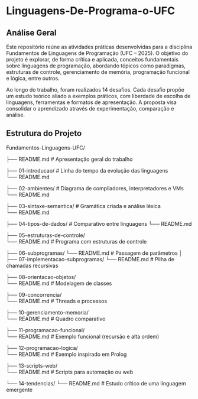# Linguagens-De-Programa-o-UFC

## Análise Geral
Este repositório reúne as atividades práticas desenvolvidas para a disciplina Fundamentos de Linguagens de Programação (UFC – 2025).
O objetivo do projeto é explorar, de forma crítica e aplicada, conceitos fundamentais sobre linguagens de programação, abordando tópicos como paradigmas, estruturas de controle, gerenciamento de memória, programação funcional e lógica, entre outros.

Ao longo do trabalho, foram realizados 14 desafios. Cada desafio propõe um estudo teórico aliado a exemplos práticos, com liberdade de escolha de linguagens, ferramentas e formatos de apresentação.
A proposta visa consolidar o aprendizado através de experimentação, comparação e análise.

## Estrutura do Projeto
Fundamentos-Linguagens-UFC/

├── README.md                     # Apresentação geral do trabalho

├── 01-introducao/                # Linha do tempo da evolução das linguagens   
     └── README.md

├── 02-ambientes/                 # Diagrama de compiladores, interpretadores e VMs
└── README.md

├── 03-sintaxe-semantica/         # Gramática criada e análise léxica   
└── README.md

├── 04-tipos-de-dados/            # Comparativo entre linguagens 
└── README.md

├── 05-estruturas-de-controle/   
└── README.md                 # Programa com estruturas de controle

├── 06-subprogramas/ 
└── README.md                 # Passagem de parâmetros
│
├── 07-implementacao-subprogramas/ 
└── README.md                 # Pilha de chamadas recursivas

├── 08-orientacao-objetos/   
└── README.md                 # Modelagem de classes

├── 09-concorrencia/   
└── README.md                 # Threads e processos

├── 10-gerenciamento-memoria/   
└── README.md                 # Quadro comparativo

├── 11-programacao-funcional/   
└── README.md                 # Exemplo funcional (recursão e alta ordem)

├── 12-programacao-logica/  
└── README.md                 # Exemplo inspirado em Prolog

├── 13-scripts-web/   
└── README.md                 # Scripts para automação ou web

└── 14-tendencias/
└── README.md                 # Estudo crítico de uma linguagem emergente
